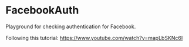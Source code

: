 # FacebookAuth

Playground for checking authentication for Facebook.

Following this tutorial:
https://www.youtube.com/watch?v=mapLbSKNc6I
